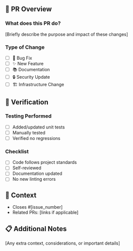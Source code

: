 ## 📝 PR Overview

### What does this PR do?

[Briefly describe the purpose and impact of these changes]

### Type of Change

- [ ] 🐛 Bug Fix
- [ ] ✨ New Feature
- [ ] 📚 Documentation
- [ ] 🔒 Security Update
- [ ] 🏗 Infrastructure Change

## 🧪 Verification

### Testing Performed

- [ ] Added/updated unit tests
- [ ] Manually tested
- [ ] Verified no regressions

### Checklist

- [ ] Code follows project standards
- [ ] Self-reviewed
- [ ] Documentation updated
- [ ] No new linting errors

## 🔗 Context

- Closes #[issue_number]
- Related PRs: [links if applicable]

## 📋 Additional Notes

[Any extra context, considerations, or important details]
